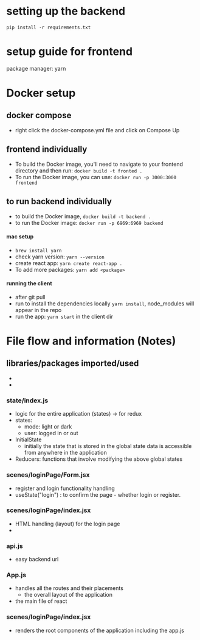 # setting up the backend 
`pip install -r requirements.txt`

# setup guide for frontend
package manager: yarn

# Docker setup
## docker compose
- right click the docker-compose.yml file and click on Compose Up

## frontend individually
- To build the Docker image, you'll need to navigate to your frontend directory and then run: `docker build -t fronted .`
- To run the Docker image, you can use: `docker run -p 3000:3000 frontend`

## to run backend individually
- to build the Docker image, `docker build -t backend .`
- to run the Docker image: `docker run -p 6969:6969 backend`

#### mac setup
- `brew install yarn`
- check yarn version: `yarn --version`
- create react app: `yarn create react-app .`
- To add more packages: `yarn add <package>`

#### running the client
- after git pull
- run to install the dependencies locally `yarn install`, node_modules will appear in the repo
- run the app: `yarn start` in the client dir

# File flow and information (Notes)

## libraries/packages imported/used

-
-

### state/index.js
- logic for the entire application (states) -> for redux
- states:
    - mode: light or dark
    - user: logged in or out
- InitialState
    - initially the state that is stored in the global state data is accessible from anywhere in the application
- Reducers: functions that involve modifying the above global states

### scenes/loginPage/Form.jsx
- register and login functionality handling
- useState("login") : to confirm the page - whether login or register.

### scenes/loginPage/index.jsx
- HTML handling (layout) for the login page
- 

### api.js
- easy backend url

### App.js
- handles all the routes and their placements
    - the overall layout of the application
- the main file of react

### scenes/loginPage/index.jsx
- renders the root components of the application including the app.js 
